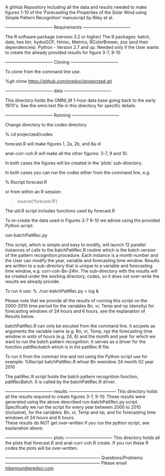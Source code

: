 
A gitHub Repository including all the data and results needed to make figures 1-10 of
the ‘Forecasting the Properties of the Solar Wind using Simple Pattern Recognition’ manuscript by Riley et al.

———————————
Requirements
———————————

The R software package (version 3.2 or higher)
The R packages: batch, date, hex bin, hydroGOF, Hmisc, Metrics, RColorBrewer, zoo (and their dependencies).
Python - Version 2.7 and up.  Needed only if the User wants to create the already provided results for figure 3-7, 9-10

———————————
Cloning
———————————

To clone from the command line use:

%git clone https://github.com/predsci/projectzed.git

———————————
data
———————————

This directory holds the OMNI_M 1-hour data base going back to the early 1970's.
See the omni.text file in this directory for specific details.

———————————
Running 
———————————

Change directory to the codes directory

% cd projectzed/codes

forecast.R will make figures 1, 2a, 2b, and 8a-d 

anal-corr-coh.R will make all the other figures: 3-7, 9 and 10.

In both cases the figures will be created in the ‘plots’ sub-directory.

In both cases you can run the codes either from the command line, e.g.

% Rscript forecast.R

or from within an R session:

> source(‘forecast.R’)

The util.R script includes functions used by forecast.R

To re-create the data used in Figures 3-7 9-10 we advise using the provided Python script:

run-batchPattRec.py

This script, which is simple and easy to modify, will launch 12 parallel instances of calls to
the batchPattRec.R routine which is the batch version of the pattern recognition procedure.
Each instance is a month number and the User can modify the year, variable and forecasting time window.
Results are written to a sub-directory that is unique to a variable and forecasting time window, e.g. 
corr-coh-Bn-24hr.
The sub-directory with the results will be created under the working directory, codes, so it does not
over-write the results we already provide. 

To run it use:
% ./run-batchPattRec.py > log &

Please note that we provide all the results of running this script on the 2000-2010 time period
for the variables Bn, vr, Temp and np (density) for forecasting windows of 24 hours and 6 hours, see 
the explanation of Results below. 

batchPattRec.R can only be excuted from the command line.  It accpets as arguments the variable
name (e.g. Bn, vr, Temp, np) the forecasting time window in units of hours (e.g. 24, 6) and the month and
year for which we want to run the batch pattern recognition. It serves as a driver for the function pattRecbatch
which is in the pattRec.R file. 

To run it from the comman line and not using the Python script use for example:
%Rscript batchPattRec.R whvar Bn wwindow 24 month 02 year 2010

The pattRec.R script holds the batch pattern recognition function, pattRecBatch. 
It is called by the batchPattRec.R driver.

———————————
results
———————————
This directory holds all the results required to create figures 3-7, 9-10.  These results were generated
using the above described run-batchPattRec.py  script. Specifically we run the script for every year between 
2000 to 2010 (inclusive), for the variables: Bn, vr, Temp and np, and for forecasting time windows of 24 hours 
and 6 hours.  
These results do NOT get over-written if you run the python script, see explanation above.

———————————
plots
———————————
This directory holds all the plots that forecast.R and anal-corr-coh.R create.  If you run these R codes
the plots will be over-written.

——————————————————————
Questions/Problems:
——————————————————————
Please email mbennun@predsci.com
